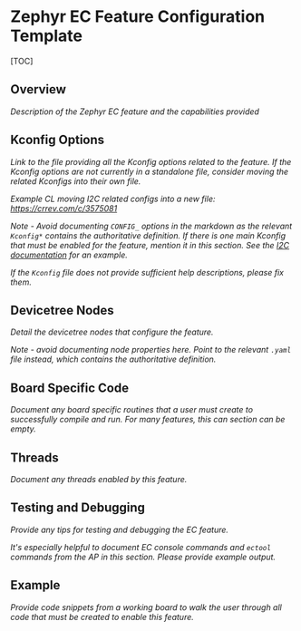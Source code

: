 # Zephyr EC Feature Configuration Template

[TOC]

## Overview

*Description of the Zephyr EC feature and the capabilities provided*

## Kconfig Options

*Link to the file providing all the Kconfig options related to the feature.  If
the Kconfig options are not currently in a standalone file, consider moving the
related Kconfigs into their own file.*

*Example CL moving I2C related configs into a new file: https://crrev.com/c/3575081*

*Note - Avoid documenting `CONFIG_` options in the markdown as the relevant
`Kconfig*` contains the authoritative definition. If there is one main Kconfig
that must be enabled for the feature, mention it in this section. See the [I2C
documentation](zephyr_i2c.md#kconfig-options) for an example.*

*If the `Kconfig` file does not provide sufficient help descriptions, please fix
them.*

## Devicetree Nodes

*Detail the devicetree nodes that configure the feature.*

*Note - avoid documenting node properties here.  Point to the relevant `.yaml`
file instead, which contains the authoritative definition.*

## Board Specific Code

*Document any board specific routines that a user must create to successfully
compile and run. For many features, this can section can be empty.*

## Threads

*Document any threads enabled by this feature.*

## Testing and Debugging

*Provide any tips for testing and debugging the EC feature.*

*It's especially helpful to document EC console commands and `ectool` commands
from the AP in this section.  Please provide example output.*

## Example

*Provide code snippets from a working board to walk the user through
all code that must be created to enable this feature.*

<!--
The following demonstrates linking to a code search result for a Kconfig option.
Reference this link in your text by matching the text in brackets exactly.
-->
[I2C Passthru Restricted]:https://source.chromium.org/chromiumos/chromiumos/codesearch/+/main:src/platform/ec/zephyr/Kconfig?q=%22config%20PLATFORM_EC_I2C_PASSTHRU_RESTRICTED%22&ss=chromiumos
